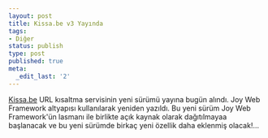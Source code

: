 ```yaml
---
layout: post
title: Kissa.be v3 Yayında
tags:
- Diğer
status: publish
type: post
published: true
meta:
  _edit_last: '2'
---
```

<a href="http://kissa.be">Kissa.be</a> URL kısaltma servisinin yeni sürümü yayına bugün alındı. Joy Web Framework altyapısı kullanılarak yeniden yazıldı. Bu yeni sürüm Joy Web Framework'ün lasmanı ile birlikte açık kaynak olarak dağıtılmayaa başlanacak ve bu yeni sürümde birkaç yeni özellik daha eklenmiş olacak!...
